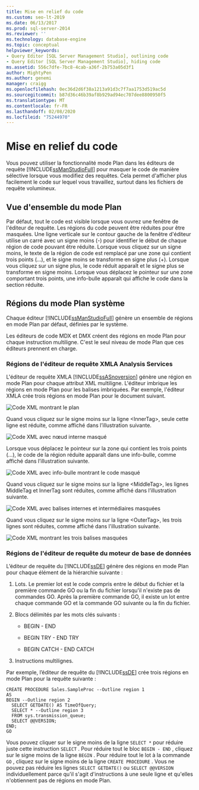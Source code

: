 ```yaml
---
title: Mise en relief du code
ms.custom: seo-lt-2019
ms.date: 06/13/2017
ms.prod: sql-server-2014
ms.reviewer: ''
ms.technology: database-engine
ms.topic: conceptual
helpviewer_keywords:
- Query Editor [SQL Server Management Studio], outlining code
- Query Editor [SQL Server Management Studio], hiding code
ms.assetid: 556c7dfe-7bc8-4cab-a36f-2b753a05d3f1
author: MightyPen
ms.author: genemi
manager: craigg
ms.openlocfilehash: 0ec36d2d6f38a1213a91d3c7f7aa1753d519ac5d
ms.sourcegitcommit: b87d36c46b39af8b929ad94ec707dee8800950f5
ms.translationtype: MT
ms.contentlocale: fr-FR
ms.lasthandoff: 02/08/2020
ms.locfileid: "75244970"
---
```

# <a name="code-outlining"></a>Mise en relief du code
  Vous pouvez utiliser la fonctionnalité mode Plan dans les éditeurs de requête [!INCLUDE[ssManStudioFull](../../../includes/ssmanstudiofull-md.md)] pour masquer le code de manière sélective lorsque vous modifiez des requêtes. Cela permet d'afficher plus facilement le code sur lequel vous travaillez, surtout dans les fichiers de requête volumineux.  
  
## <a name="outlining-overview"></a>Vue d'ensemble du mode Plan  
 Par défaut, tout le code est visible lorsque vous ouvrez une fenêtre de l'éditeur de requête. Les régions du code peuvent être réduites pour être masquées. Une ligne verticale sur le contour gauche de la fenêtre d'éditeur utilise un carré avec un signe moins (-) pour identifier le début de chaque région de code pouvant être réduite. Lorsque vous cliquez sur un signe moins, le texte de la région de code est remplacé par une zone qui contient trois points (…), et le signe moins se transforme en signe plus (+). Lorsque vous cliquez sur un signe plus, le code réduit apparaît et le signe plus se transforme en signe moins. Lorsque vous déplacez le pointeur sur une zone comportant trois points, une info-bulle apparaît qui affiche le code dans la section réduite.  
  
## <a name="system-outline-regions"></a>Régions du mode Plan système  
 Chaque éditeur [!INCLUDE[ssManStudioFull](../../../includes/ssmanstudiofull-md.md)] génère un ensemble de régions en mode Plan par défaut, définies par le système.  
  
 Les éditeurs de code MDX et DMX créent des régions en mode Plan pour chaque instruction multiligne. C'est le seul niveau de mode Plan que ces éditeurs prennent en charge.  
  
### <a name="analysis-services-xmla-query-editor-regions"></a>Régions de l'éditeur de requête XMLA Analysis Services  
 L'éditeur de requête XMLA [!INCLUDE[ssASnoversion](../../includes/ssasnoversion-md.md)] génère une région en mode Plan pour chaque attribut XML multiligne. L'éditeur imbrique les régions en mode Plan pour les balises imbriquées. Par exemple, l'éditeur XMLA crée trois régions en mode Plan pour le document suivant.  
  
 ![Code XML montrant le plan](../../database-engine/media/editoutlinexmlfull.gif "Code XML montrant le plan")  
  
 Quand vous cliquez sur le signe moins sur la ligne \<InnerTag>, seule cette ligne est réduite, comme affiché dans l’illustration suivante.  
  
 ![Code XML avec nœud interne masqué](../../database-engine/media/editoutlinexmlinnercol.gif "Code XML avec nœud interne masqué")  
  
 Lorsque vous déplacez le pointeur sur la zone qui contient les trois points (…), le code de la région réduite apparaît dans une info-bulle, comme affiché dans l’illustration suivante.  
  
 ![Code XML avec info-bulle montrant le code masqué](../../database-engine/media/editoutlinexmlmouse.gif "Code XML avec info-bulle montrant le code masqué")  
  
 Quand vous cliquez sur le signe moins sur la ligne \<MiddleTag>, les lignes MiddleTag et InnerTag sont réduites, comme affiché dans l’illustration suivante.  
  
 ![Code XML avec balises internes et intermédiaires masquées](../../database-engine/media/editoutlinexmlmiddlecol.gif "Code XML avec balises internes et intermédiaires masquées")  
  
 Quand vous cliquez sur le signe moins sur la ligne \<OuterTag>, les trois lignes sont réduites, comme affiché dans l’illustration suivante.  
  
 ![Code XML montrant les trois balises masquées](../../database-engine/media/editoutlinexmloutercol.gif "Code XML montrant les trois balises masquées")  
  
### <a name="database-engine-query-editor-regions"></a>Régions de l'éditeur de requête du moteur de base de données  
 L’éditeur de requête du [!INCLUDE[ssDE](../../../includes/ssde-md.md)] génère des régions en mode Plan pour chaque élément de la hiérarchie suivante :  
  
1.  Lots. Le premier lot est le code compris entre le début du fichier et la première commande GO ou la fin du fichier lorsqu'il n'existe pas de commandes GO. Après la première commande GO, il existe un lot entre chaque commande GO et la commande GO suivante ou la fin du fichier.  
  
2.  Blocs délimités par les mots clés suivants :  
  
    -   BEGIN - END  
  
    -   BEGIN TRY - END TRY  
  
    -   BEGIN CATCH - END CATCH  
  
3.  Instructions multilignes.  
  
 Par exemple, l’éditeur de requête du [!INCLUDE[ssDE](../../../includes/ssde-md.md)] crée trois régions en mode Plan pour la requête suivante :  
  
```  
CREATE PROCEDURE Sales.SampleProc --Outline region 1  
AS  
BEGIN --Outline region 2   
  SELECT GETDATE() AS TimeOfQuery;  
  SELECT * --Outline region 3  
  FROM sys.transmission_queue;  
  SELECT @@VERSION;  
END;  
GO  
```  
  
 Vous pouvez cliquer sur le signe moins de la ligne `SELECT *` pour réduire juste cette instruction `SELECT` . Pour réduire tout le bloc `BEGIN - END` , cliquez sur le signe moins de la ligne `BEGIN` . Pour réduire tout le lot à la commande `GO` , cliquez sur le signe moins de la ligne `CREATE PROCEDURE` . Vous ne pouvez pas réduire les lignes `SELECT GETDATE()` ou `SELECT @@VERSION` individuellement parce qu'il s'agit d'instructions à une seule ligne et qu'elles n'obtiennent pas de régions en mode Plan.  
  
  
